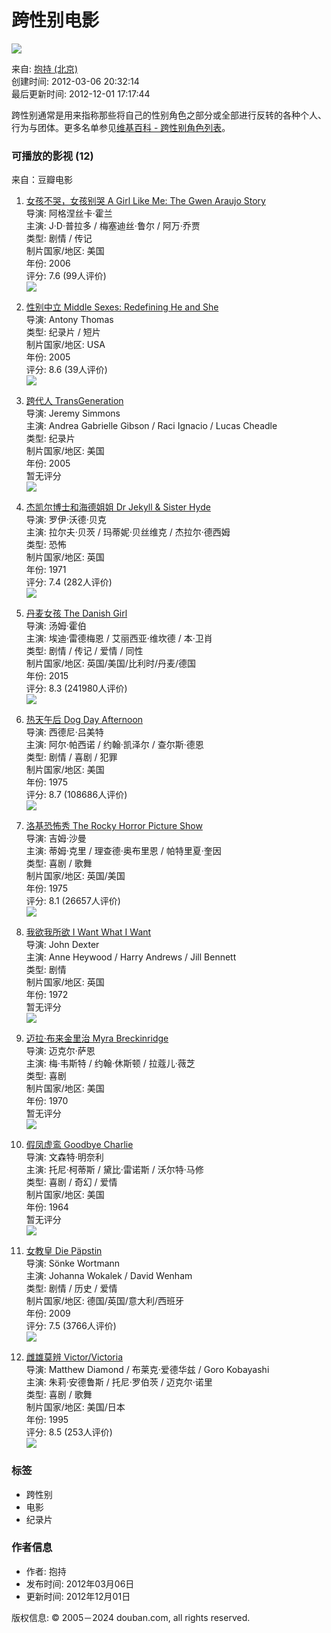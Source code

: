 # 跨性别电影

![](https://img9.doubanio.com/dae/merged_cover/img_handler/doulist_cover/round_rec/1479129-20121201171744)

来自: [抱持 (北京)](https://www.douban.com/people/booow/)  
创建时间: 2012-03-06 20:32:14  
最后更新时间: 2012-12-01 17:17:44

跨性别通常是用来指称那些将自己的性别角色之部分或全部进行反转的各种个人、行为与团体。更多名单参见[维基百科 - 跨性别角色列表](https://www.douban.com/link2/?url=http%3A%2F%2Fen.wikipedia.org%2Fwiki%2FList_of_transgender_characters_in_film_and_television%26http%3A%2F%2Fwww.superliminal.com%2Fmelinda%2Ftgmovies.htm&link2key=f37057a7c3)。

### 可播放的影视 (12)

来自：豆瓣电影

1. [女孩不哭，女孩别哭 A Girl Like Me: The Gwen Araujo Story](https://movie.douban.com/subject/3121900/)  
   导演: 阿格涅丝卡·霍兰  
   主演: J·D·普拉多 / 梅塞迪丝·鲁尔 / 阿万·乔贾  
   类型: 剧情 / 传记  
   制片国家/地区: 美国  
   年份: 2006  
   评分: 7.6 (99人评价)  
   ![](https://img3.doubanio.com/view/photo/s_ratio_poster/public/p2907292503.webp)

2. [性别中立 Middle Sexes: Redefining He and She](https://movie.douban.com/subject/2264149/)  
   导演: Antony Thomas  
   类型: 纪录片 / 短片  
   制片国家/地区: USA  
   年份: 2005  
   评分: 8.6 (39人评价)  
   ![](https://img1.doubanio.com/view/photo/s_ratio_poster/public/p2623255028.webp)

3. [跨代人 TransGeneration](https://movie.douban.com/subject/1732835/)  
   导演: Jeremy Simmons  
   主演: Andrea Gabrielle Gibson / Raci Ignacio / Lucas Cheadle  
   类型: 纪录片  
   制片国家/地区: 美国  
   年份: 2005  
   暂无评分  
   ![](https://img2.doubanio.com/cuphead/movie-static/pics/movie_default_large.png)

4. [杰凯尔博士和海德姐姐 Dr Jekyll & Sister Hyde](https://movie.douban.com/subject/2242807/)  
   导演: 罗伊·沃德·贝克  
   主演: 拉尔夫·贝茨 / 玛蒂妮·贝丝维克 / 杰拉尔·德西姆  
   类型: 恐怖  
   制片国家/地区: 英国  
   年份: 1971  
   评分: 7.4 (282人评价)  
   ![](https://img2.doubanio.com/view/photo/s_ratio_poster/public/p2509609891.webp)

5. [丹麦女孩 The Danish Girl](https://movie.douban.com/subject/3071604/)  
   导演: 汤姆·霍伯  
   主演: 埃迪·雷德梅恩 / 艾丽西亚·维坎德 / 本·卫肖  
   类型: 剧情 / 传记 / 爱情 / 同性  
   制片国家/地区: 英国/美国/比利时/丹麦/德国  
   年份: 2015  
   评分: 8.3 (241980人评价)  
   ![](https://img1.doubanio.com/view/photo/s_ratio_poster/public/p2264778990.webp)

6. [热天午后 Dog Day Afternoon](https://movie.douban.com/subject/1293374/)  
   导演: 西德尼·吕美特  
   主演: 阿尔·帕西诺 / 约翰·凯泽尔 / 查尔斯·德恩  
   类型: 剧情 / 喜剧 / 犯罪  
   制片国家/地区: 美国  
   年份: 1975  
   评分: 8.7 (108686人评价)  
   ![](https://img9.doubanio.com/view/photo/s_ratio_poster/public/p2100141196.webp)

7. [洛基恐怖秀 The Rocky Horror Picture Show](https://movie.douban.com/subject/1292050/)  
   导演: 吉姆·沙曼  
   主演: 蒂姆·克里 / 理查德·奥布里恩 / 帕特里夏·奎因  
   类型: 喜剧 / 歌舞  
   制片国家/地区: 英国/美国  
   年份: 1975  
   评分: 8.1 (26657人评价)  
   ![](https://img2.doubanio.com/view/photo/s_ratio_poster/public/p2225601671.webp)

8. [我欲我所欲 I Want What I Want](https://movie.douban.com/subject/2131977/)  
   导演: John Dexter  
   主演: Anne Heywood / Harry Andrews / Jill Bennett  
   类型: 剧情  
   制片国家/地区: 英国  
   年份: 1972  
   暂无评分  
   ![](https://img1.doubanio.com/view/photo/s_ratio_poster/public/p2360349209.webp)

9. [迈拉·布来金里治 Myra Breckinridge](https://movie.douban.com/subject/1666973/)  
   导演: 迈克尔·萨恩  
   主演: 梅·韦斯特 / 约翰·休斯顿 / 拉蔻儿·薇芝  
   类型: 喜剧  
   制片国家/地区: 美国  
   年份: 1970  
   暂无评分  
   ![](https://img2.doubanio.com/view/photo/s_ratio_poster/public/p2413648121.webp)

10. [假凤虚鸾 Goodbye Charlie](https://movie.douban.com/subject/5058421/)  
    导演: 文森特·明奈利  
    主演: 托尼·柯蒂斯 / 黛比·雷诺斯 / 沃尔特·马修  
    类型: 喜剧 / 奇幻 / 爱情  
    制片国家/地区: 美国  
    年份: 1964  
    暂无评分  
    ![](https://img3.doubanio.com/view/photo/s_ratio_poster/public/p920235067.webp)

11. [女教皇 Die Päpstin](https://movie.douban.com/subject/2005711/)  
    导演: Sönke Wortmann  
    主演: Johanna Wokalek / David Wenham  
    类型: 剧情 / 历史 / 爱情  
    制片国家/地区: 德国/英国/意大利/西班牙  
    年份: 2009  
    评分: 7.5 (3766人评价)  
    ![](https://img2.doubanio.com/view/photo/s_ratio_poster/public/p2531217281.webp)

12. [雌雄莫辨 Victor/Victoria](https://movie.douban.com/subject/3550302/)  
    导演: Matthew Diamond / 布莱克·爱德华兹 / Goro Kobayashi  
    主演: 朱莉·安德鲁斯 / 托尼·罗伯茨 / 迈克尔·诺里  
    类型: 喜剧 / 歌舞  
    制片国家/地区: 美国/日本  
    年份: 1995  
    评分: 8.5 (253人评价)  
    ![](https://img1.doubanio.com/view/photo/s_ratio_poster/public/p2363169000.webp) 

### 标签
- 跨性别
- 电影
- 纪录片

### 作者信息
- 作者: 抱持  
- 发布时间: 2012年03月06日  
- 更新时间: 2012年12月01日  

版权信息: © 2005－2024 douban.com, all rights reserved.
<!-- tcd_original_link https://m.douban.com/doulist/1479129/ -->
